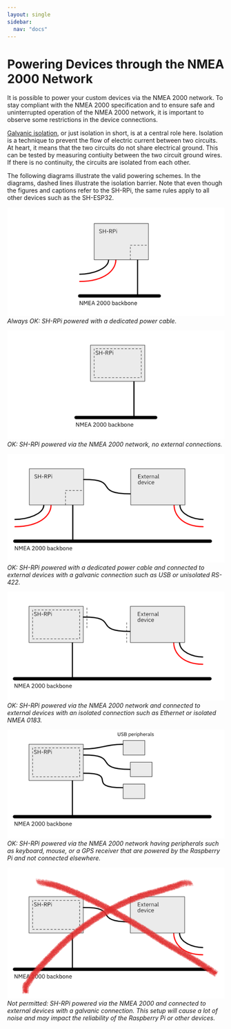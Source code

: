 ```yaml
---
layout: single
sidebar:
  nav: "docs"
---
```


# Powering Devices through the NMEA 2000 Network

It is possible to power your custom devices via the NMEA 2000 network. To stay compliant with the NMEA 2000 specification and to ensure safe and uninterrupted operation of the NMEA 2000 network, it is important to observe some restrictions in the device connections.

[Galvanic isolation](https://en.wikipedia.org/wiki/Galvanic_isolation), or just isolation in short, is at a central role here.
Isolation is a technique to prevent the flow of electric current between two circuits.
At heart, it means that the two circuits do not share electrical ground.
This can be tested by measuring contiuity between the two circuit ground wires.
If there is no continuity, the circuits are isolated from each other.

The following diagrams illustrate the valid powering schemes.
In the diagrams, dashed lines illustrate the isolation barrier. 
Note that even though the figures and captions refer to the SH-RPi, the same rules apply to all other devices such as the SH-ESP32.

<img src="assets/Power-diagram-n2k-and-power.png" alt="Powered externally" ><br>
*Always OK: SH-RPi powered with a dedicated power cable.*

<img src="assets/Power-diagram-pure-n2k.png" alt="Powered via NMEA 2000 bus" ><br>
*OK: SH-RPi powered via the NMEA 2000 network, no external connections.*

<img src="assets/Power-diagram-unisolated-conx.png" alt="Powered externally, galvanic connections" ><br>
*OK: SH-RPi powered with a dedicated power cable and connected to external devices with a galvanic connection such as USB or unisolated RS-422.*

<img src="assets/Power-diagram-isolated-conx.png" alt="Powered via NMEA 2000 bus, isolated connections" ><br>
*OK: SH-RPi powered via the NMEA 2000 network and connected to external devices with an isolated connection such as Ethernet or isolated NMEA 0183.*

<img src="assets/Power-diagram-isolated-peripherals.png" alt="Powered via NMEA 2000 bus, USB-powered peripherals" ><br>
*OK: SH-RPi powered via the NMEA 2000 network having peripherals such as keyboard, mouse, or a GPS receiver that are powered by the Raspberry Pi and not connected elsewhere.*

<img src="assets/Power-diagram-illegal.png" alt="Not permitted: powered via NMEA 2000 and galvanic connections" ><br>
*Not permitted: SH-RPi powered via the NMEA 2000 and connected to external devices with a galvanic connection. This setup will cause a lot of noise and may impact the reliability of the Raspberry Pi or other devices.*
